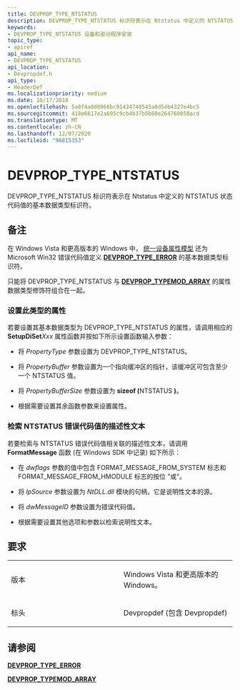 ```yaml
---
title: DEVPROP_TYPE_NTSTATUS
description: DEVPROP_TYPE_NTSTATUS 标识符表示在 Ntstatus 中定义的 NTSTATUS 状态代码值的基本数据类型标识符。
keywords:
- DEVPROP_TYPE_NTSTATUS 设备和驱动程序安装
topic_type:
- apiref
api_name:
- DEVPROP_TYPE_NTSTATUS
api_location:
- Devpropdef.h
api_type:
- HeaderDef
ms.localizationpriority: medium
ms.date: 10/17/2018
ms.openlocfilehash: 5a8f4a0d0966bc91424740545a0d54b4327e4bc5
ms.sourcegitcommit: 418e6617e2a695c9cb4b37b5b60e264760858acd
ms.translationtype: MT
ms.contentlocale: zh-CN
ms.lasthandoff: 12/07/2020
ms.locfileid: "96815353"
---
```

# <a name="devprop_type_ntstatus"></a>DEVPROP_TYPE_NTSTATUS


DEVPROP_TYPE_NTSTATUS 标识符表示在 Ntstatus 中定义的 NTSTATUS 状态代码值的基本数据类型标识符。

<a name="remarks"></a>备注
-------

在 Windows Vista 和更高版本的 Windows 中， [统一设备属性模型](./unified-device-property-model--windows-vista-and-later-.md) 还为 Microsoft Win32 错误代码值定义 [**DEVPROP_TYPE_ERROR**](devprop-type-error.md) 的基本数据类型标识符。

只能将 DEVPROP_TYPE_NTSTATUS 与 [**DEVPROP_TYPEMOD_ARRAY**](devprop-typemod-array.md) 的属性数据类型修饰符组合在一起。

### <a name="setting-a-property-of-this-type"></a>设置此类型的属性

若要设置其基本数据类型为 DEVPROP_TYPE_NTSTATUS 的属性，请调用相应的 **SetupDiSet**_Xxx_ 属性函数并按如下所示设置函数输入参数：

- 将 *PropertyType* 参数设置为 DEVPROP_TYPE_NTSTATUS。

- 将 *PropertyBuffer* 参数设置为一个指向缓冲区的指针，该缓冲区可包含至少一个 NTSTATUS 值。

- 将 *PropertyBufferSize* 参数设置为 <strong>sizeof (</strong>NTSTATUS <strong>)</strong>。

- 根据需要设置其余函数参数来设置属性。

### <a name="retrieving-the-descriptive-text-for-a-ntstatus-error-code-value"></a>检索 NTSTATUS 错误代码值的描述性文本

若要检索与 NTSTATUS 错误代码值相关联的描述性文本，请调用 **FormatMessage** 函数 (在 Windows SDK 中记录) 如下所示：

-   在 *dwflags* 参数的值中包含 FORMAT_MESSAGE_FROM_SYSTEM 标志和 FORMAT_MESSAGE_FROM_HMODULE 标志的按位 "或"。

-   将 *lpSource* 参数设置为 *NtDLL.dll* 模块的句柄，它是说明性文本的源。

-   将 *dwMessageID* 参数设置为错误代码值。

-   根据需要设置其他选项和参数以检索说明性文本。

<a name="requirements"></a>要求
------------

<table>
<colgroup>
<col width="50%" />
<col width="50%" />
</colgroup>
<tbody>
<tr class="odd">
<td align="left"><p>版本</p></td>
<td align="left"><p>Windows Vista 和更高版本的 Windows。</p></td>
</tr>
<tr class="even">
<td align="left"><p>标头</p></td>
<td align="left">Devpropdef (包含 Devpropdef) </td>
</tr>
</tbody>
</table>

## <a name="see-also"></a>请参阅


[**DEVPROP_TYPE_ERROR**](devprop-type-error.md)

[**DEVPROP_TYPEMOD_ARRAY**](devprop-typemod-array.md)

 

